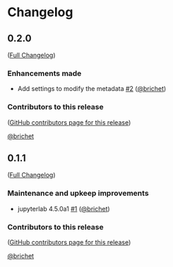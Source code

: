 # Changelog

<!-- <START NEW CHANGELOG ENTRY> -->

## 0.2.0

([Full Changelog](https://github.com/brichet/nb-metadata-handler/compare/v0.1.1...303c527a9948725daaf62c1db086b237788a5bfe))

### Enhancements made

- Add settings to modify the metadata [#2](https://github.com/brichet/nb-metadata-handler/pull/2) ([@brichet](https://github.com/brichet))

### Contributors to this release

([GitHub contributors page for this release](https://github.com/brichet/nb-metadata-handler/graphs/contributors?from=2025-06-10&to=2025-06-19&type=c))

[@brichet](https://github.com/search?q=repo%3Abrichet%2Fnb-metadata-handler+involves%3Abrichet+updated%3A2025-06-10..2025-06-19&type=Issues)

<!-- <END NEW CHANGELOG ENTRY> -->

## 0.1.1

([Full Changelog](https://github.com/brichet/nb-metadata-handler/compare/5be25936d255d9cc95f8c983149e5cf031b2e0ab...fcef4515f17f98d2639ed8cc80af120ad376d004))

### Maintenance and upkeep improvements

- jupyterlab 4.5.0a1 [#1](https://github.com/brichet/nb-metadata-handler/pull/1) ([@brichet](https://github.com/brichet))

### Contributors to this release

([GitHub contributors page for this release](https://github.com/brichet/nb-metadata-handler/graphs/contributors?from=2025-05-14&to=2025-06-06&type=c))

[@brichet](https://github.com/search?q=repo%3Abrichet%2Fnb-metadata-handler+involves%3Abrichet+updated%3A2025-05-14..2025-06-06&type=Issues)
